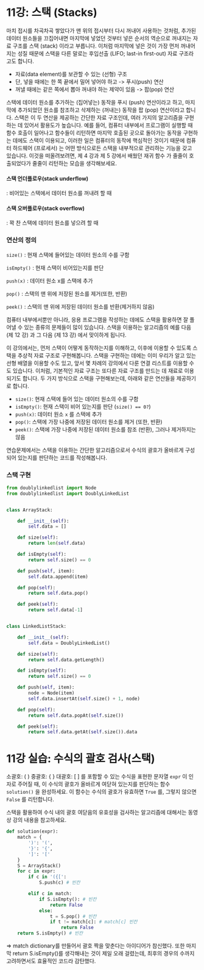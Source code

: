# 11강: 스택 (Stacks)

마치 접시를 차곡차곡 쌓았다가 맨 위의 접시부터 다시 꺼내어 사용하는 것처럼, 추가된 데이터 원소들을 끄집어내면 마지막에 넣었던 것부터 넣은 순서의 역순으로 꺼내지는 자료 구조를 스택 (stack) 이라고 부릅니다. 이처럼 마지막에 넣은 것이 가장 먼저 꺼내어지는 성질 때문에 스택을 다른 말로는 후입선출 (LIFO; last-in first-out) 자료 구조라고도 합니다.



- 자료(data element)를 보관할 수 있는 (선형) 구조
- 단, 넣을 때에는 한 쪽 끝에서 밀어 넣어야 하고 -> 푸시(push) 연산
- 꺼낼 때에는 같은 쪽에서 뽑아 꺼내야 하는 제약이 있음 -> 팝(pop) 연산



스택에 데이터 원소를 추가하는 (집어넣는) 동작을 푸시 (push) 연산이라고 하고, 마지막에 추가되었던 원소를 참조하고 삭제하는 (꺼내는) 동작을 팝 (pop) 연산이라고 합니다. 스택은 이 두 연산을 제공하는 간단한 자료 구조인데, 여러 가지의 알고리즘을 구현하는 데 있어서 활용도가 높습니다. 예를 들어, 컴퓨터 내부에서 프로그램이 실행할 때 함수 호출이 일어나고 함수들이 리턴하면 마지막 호출된 곳으로 돌아가는 동작을 구현하는 데에도 스택이 이용되고, 이러한 일은 컴퓨터의 동작에 핵심적인 것이기 때문에 컴퓨터 하드웨어 (프로세서) 는 어떤 방식으로든 스택을 내부적으로 관리하는 기능을 갖고 있습니다. 이것을 떠올려보려면, 제 4 강과 제 5 강에서 배웠던 재귀 함수 가 줄줄이 호출되었다가 줄줄이 리턴하는 모습을 생각해보세요.



#### 스택 언더플로우(stack underflow)

: 비어있는 스택에서 데이터 원소를 꺼내려 할 때


#### 스택 오버플로우(stack overflow)

: 꽉 찬 스택에 데이터 원소를 넣으려 할 때



### 연산의 정의

`size()` : 현재 스택에 들어있는 데이터 원소의 수를 구함

`isEmpty()` : 현재 스택이 비어있는지를 판단

`push(x)` : 데이터 원소 x를 스택에 추가

`pop()` : 스택의 맨 위에 저장된 원소를 제거(또한, 반환)

`peek()` : 스택의 맨 위에 저장된 데이터 원소를 반환(제거하지 않음)



컴퓨터 내부에서뿐만 아니라, 응용 프로그램을 작성하는 데에도 스택을 활용하면 잘 풀어낼 수 있는 종류의 문제들이 많이 있습니다. 스택을 이용하는 알고리즘의 예를 다음 (제 12 강) 과 그 다음 (제 13 강) 에서 맞이하게 됩니다.

이 강의에서는, 먼저 스택이 어떻게 동작하는지를 이해하고, 이후에 이용할 수 있도록 스택을 추상적 자료 구조로 구현해봅니다. 스택을 구현하는 데에는 이미 우리가 알고 있는 선형 배열을 이용할 수도 있고, 앞서 몇 차례의 강의에서 다룬 연결 리스트를 이용할 수도 있습니다. 이처럼, 기본적인 자료 구조는 또다른 자료 구조를 만드는 데 재료로 이용되기도 합니다. 두 가지 방식으로 스택을 구현해보는데, 아래와 같은 연산들을 제공하기로 합니다.

- `size()`: 현재 스택에 들어 있는 데이터 원소의 수를 구함
- `isEmpty()`: 현재 스택이 비어 있는지를 판단 (`size() == 0?`)
- `push(x)`: 데이터 원소 `x` 를 스택에 추가
- `pop()`: 스택에 가장 나중에 저장된 데이터 원소를 제거 (또한, 반환)
- `peek()`: 스택에 가장 나중에 저장된 데이터 원소를 참조 (반환), 그러나 제거하지는 않음

연습문제에서는 스택을 이용하는 간단한 알고리즘으로서 수식의 괄호가 올바르게 구성되어 있는지를 판단하는 코드를 작성해봅니다.



### 스택 구현

```python
from doublylinkedlist import Node
from doublylinkedlist import DoublyLinkedList


class ArrayStack:

	def __init__(self):
		self.data = []

	def size(self):
		return len(self.data)

	def isEmpty(self):
		return self.size() == 0

	def push(self, item):
		self.data.append(item)

	def pop(self):
		return self.data.pop()

	def peek(self):
		return self.data[-1]


class LinkedListStack:

	def __init__(self):
		self.data = DoublyLinkedList()

	def size(self):
		return self.data.getLength()

	def isEmpty(self):
		return self.size() == 0

	def push(self, item):
		node = Node(item)
		self.data.insertAt(self.size() + 1, node)

	def pop(self):
		return self.data.popAt(self.size())

	def peek(self):
		return self.data.getAt(self.size()).data
```



# 11강 실습: 수식의 괄호 검사(스택)

소괄호: ( )
중괄호: { }
대괄호: [ ]
를 포함할 수 있는 수식을 표현한 문자열 `expr` 이 인자로 주어질 때, 이 수식의 괄호가 올바르게 여닫혀 있는지를 판단하는 함수 `solution()` 을 완성하세요. 이 함수는 수식의 괄호가 유효하면 `True` 를, 그렇지 않으면 `False` 를 리턴합니다.

스택을 활용하여 수식 내의 괄호 여닫음의 유효성을 검사하는 알고리즘에 대해서는 동영상 강의 내용을 참고하세요.

```python
def solution(expr):
    match = {
        ')': '(',
        '}': '{',
        ']': '['
    }
    S = ArrayStack()
    for c in expr:
        if c in '({[':
			S.push(c) # 빈칸

        elif c in match:
            if S.isEmpty(): # 빈칸
                return False
            else:
				t = S.pop() # 빈칸
                if t != match[c]: # match[c] 빈칸
                    return False
    return S.isEmpty() # 빈칸
```

=> match dictionary를 만들어서 괄호 짝을 맞춘다는 아이디어가 참신했다. 또한 마지막 return S.isEmpty()를 생각해내는 것이 제일 오래 걸렸는데, 최후의 경우의 수까지 고려하면서도 효율적인 코드라 감탄했다.
